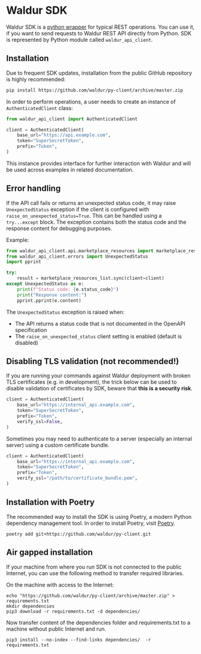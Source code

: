# Waldur SDK

Waldur SDK is a [python wrapper](https://github.com/waldur/py-client)
for typical REST operations.
You can use it, if you want to send requests to Waldur REST API directly from Python.
SDK is represented by Python module called `waldur_api_client`.

## Installation

Due to frequent SDK updates, installation from the public GitHub repository is highly recommended:

```bash
pip install https://github.com/waldur/py-client/archive/master.zip
```

In order to perform operations, a user needs to create an instance of `AuthenticatedClient` class:

```python
from waldur_api_client import AuthenticatedClient

client = AuthenticatedClient(
    base_url="https://api.example.com",
    token="SuperSecretToken",
    prefix="Token",
)
```

This instance provides interface for further interaction with Waldur and will be used across examples in related documentation.

## Error handling

If the API call fails or returns an unexpected status code, it may raise `UnexpectedStatus` exception if the client is configured with `raise_on_unexpected_status=True`. This can be handled using a `try...except` block. The exception contains both the status code and the response content for debugging purposes.

Example:

```python
from waldur_api_client.api.marketplace_resources import marketplace_resources_list
from waldur_api_client.errors import UnexpectedStatus
import pprint

try:
    result = marketplace_resources_list.sync(client=client)
except UnexpectedStatus as e:
    print(f"Status code: {e.status_code}")
    print("Response content:")
    pprint.pprint(e.content)
```

The `UnexpectedStatus` exception is raised when:

- The API returns a status code that is not documented in the OpenAPI specification
- The `raise_on_unexpected_status` client setting is enabled (default is disabled)


## Disabling TLS validation (not recommended!)

If you are running your commands against Waldur deployment with broken TLS certificates (e.g. in development),
the trick below can be used to disable validation of certificates by SDK, beware that **this is a security risk**.

```python
client = AuthenticatedClient(
    base_url="https://internal_api.example.com", 
    token="SuperSecretToken",
    prefix="Token",
    verify_ssl=False,
)
```

Sometimes you may need to authenticate to a server (especially an internal server) using a custom certificate bundle.

```python
client = AuthenticatedClient(
    base_url="https://internal_api.example.com", 
    token="SuperSecretToken",
    prefix="Token",
    verify_ssl="/path/to/certificate_bundle.pem",
)
```

## Installation with Poetry

The recommended way to install the SDK is using Poetry, a modern Python dependency management tool. In order to install Poetry, visit [Poetry](https://python-poetry.org/docs/#installation).

```shell
poetry add git+https://github.com/waldur/py-client.git
```

## Air gapped installation

If your machine from where you run SDK is not connected to the public Internet, you can use the following method
to transfer required libraries.

On the machine with access to the Internet:

```shell
echo "https://github.com/waldur/py-client/archive/master.zip" > requirements.txt
mkdir dependencies
pip3 download -r requirements.txt -d dependencies/
```

Now transfer content of the dependencies folder and requirements.txt to a machine without public Internet and
run.

```shell
pip3 install --no-index --find-links dependencies/  -r requirements.txt
```
